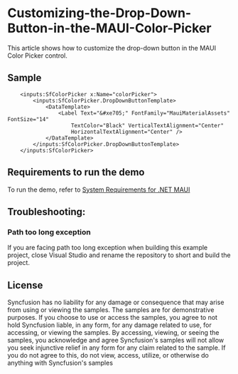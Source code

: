 # Customizing-the-Drop-Down-Button-in-the-MAUI-Color-Picker

This article shows how to customize the drop-down button in the MAUI Color Picker control.

## Sample

```xaml
    <inputs:SfColorPicker x:Name="colorPicker">
        <inputs:SfColorPicker.DropDownButtonTemplate>
            <DataTemplate>
                <Label Text="&#xe705;" FontFamily="MauiMaterialAssets" FontSize="14" 
                    TextColor="Black" VerticalTextAlignment="Center" 
                    HorizontalTextAlignment="Center" />
            </DataTemplate>
        </inputs:SfColorPicker.DropDownButtonTemplate>
    </inputs:SfColorPicker>
```

## Requirements to run the demo

To run the demo, refer to [System Requirements for .NET MAUI](https://help.syncfusion.com/maui/system-requirements)

## Troubleshooting:
### Path too long exception

If you are facing path too long exception when building this example project, close Visual Studio and rename the repository to short and build the project.

## License

Syncfusion has no liability for any damage or consequence that may arise from using or viewing the samples. The samples are for demonstrative purposes. If you choose to use or access the samples, you agree to not hold Syncfusion liable, in any form, for any damage related to use, for accessing, or viewing the samples. By accessing, viewing, or seeing the samples, you acknowledge and agree Syncfusion's samples will not allow you seek injunctive relief in any form for any claim related to the sample. If you do not agree to this, do not view, access, utilize, or otherwise do anything with Syncfusion's samples
